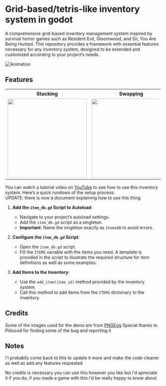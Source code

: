 # Grid-based/tetris-like inventory system in godot


A  comprehensive grid-based inventory management system inspired by survival horror games such as Resident Evil, Gloomwood, and Sir, You Are Being Hunted. This repository provides a framework with essential features necessary for any inventory system, designed to be extended and customized according to your project’s needs.

![Animation](https://github.com/user-attachments/assets/1ab14a73-39c2-4702-973f-5c6a98e406b0)

## Features
<table border="0">
   <tr>
	  <th>Stacking</th>
	  <th>Swapping</th>
	  <th>Rotation</th>
	  <th>Saving and loading items</th>
   </tr>
   <tr>
	  <td><img src="https://github.com/user-attachments/assets/88428f59-2a19-48b0-8b6b-a91209d990be" height="256" width="256"></td>
	  <td><img src="https://github.com/user-attachments/assets/ff992301-7644-4eed-adea-e917434104e2" height="256" width="256"></td>
	  <td><img src="https://github.com/user-attachments/assets/98799ff7-9463-483d-a1a2-1518975325d2" height="256" width="256"></td>
	  <td><img src="https://github.com/user-attachments/assets/f616e5a0-baa3-45ec-b359-01e6235a3787" height="256" width="526"></td>
   </tr>
</table>

You can watch a tutorial video on [YouTube](https://www.youtube.com/watch?v=0qNqyxlL9Mc) to see how to use this inventory system. Here’s a quick rundown of the setup process:<br>
UPDATE: there is now a document explaining how to use this thing

1. **Add the `item_db.gd` Script to Autoload**:
   - Navigate to your project’s autoload settings.
   - Add the `item_db.gd` script as a singleton.
   - **Important**: Name the singleton exactly as `ItemsDB` to avoid errors.

2. **Configure the `item_db.gd` Script**:
   - Open the `item_db.gd` script.
   - Fill the `ITEMS` variable with the items you need. A template is provided in the script to illustrate the required structure for item definitions as well as some examples.

3. **Add Items to the Inventory**:
   - Use the `add_item(item_id)` method provided by the inventory system.
   - Call this method to add items from the `ITEMS` dictionary to the inventory.

## Credits
Some of the images used for the demo are from [PNGEgg](https://www.pngegg.com/)
Special thanks to Piducod for finding some of the bug and reporting it

## Notes
I'l probablly come back to this to update it more and make the code cleaner as well as add any features requested

No credits is necessary you can use this however you like but i'd apreciate it if you do, if you made a game with this i'd be really happy to know about
